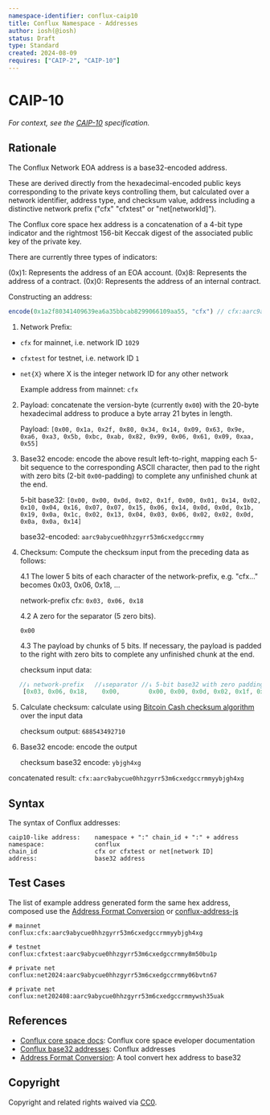 ```yaml
---
namespace-identifier: conflux-caip10
title: Conflux Namespace - Addresses
author: iosh(@iosh)
status: Draft
type: Standard
created: 2024-08-09
requires: ["CAIP-2", "CAIP-10"]
---
```


# CAIP-10

_For context, see the [CAIP-10][] specification._

## Rationale

The Conflux Network EOA address is a base32-encoded address.

These are derived directly from the hexadecimal-encoded public keys corresponding to the private keys controlling them, but calculated over a network identifier, address type, and checksum value, address including a distinctive network prefix ("cfx" "cfxtest" or "net[networkId]").

The Conflux core space hex address is a concatenation of a 4-bit type indicator and the rightmost 156-bit Keccak digest of the associated public key of the private key.

There are currently three types of indicators:

(0x)1: Represents the address of an EOA account.
(0x)8: Represents the address of a contract.
(0x)0: Represents the address of an internal contract.

Constructing an address:

```js
encode(0x1a2f80341409639ea6a35bbcab8299066109aa55, "cfx") // cfx:aarc9abycue0hhzgyrr53m6cxedgccrmmyybjgh4xg
```

1. Network Prefix:

- `cfx` for mainnet, i.e. network ID `1029`
- `cfxtest` for testnet, i.e. network ID `1`
- `net{X}` where X is the integer network ID for any other network

   Example address from mainnet: `cfx`

2. Payload: concatenate the version-byte (currently `0x00`) with the 20-byte hexadecimal address to produce a byte array 21 bytes in length.

   Payload: `[0x00, 0x1a, 0x2f, 0x80, 0x34, 0x14, 0x09, 0x63, 0x9e, 0xa6, 0xa3, 0x5b, 0xbc, 0xab, 0x82, 0x99, 0x06, 0x61, 0x09, 0xaa, 0x55]`

3. Base32 encode: encode the above result left-to-right, mapping each 5-bit sequence to the corresponding ASCII character, then pad to the right with zero bits (2-bit `0x00`-padding) to complete any unfinished chunk at the end.

   5-bit base32: `[0x00, 0x00, 0x0d, 0x02, 0x1f, 0x00, 0x01, 0x14, 0x02, 0x10, 0x04, 0x16, 0x07, 0x07, 0x15, 0x06, 0x14, 0x0d, 0x0d, 0x1b, 0x19, 0x0a, 0x1c, 0x02, 0x13, 0x04, 0x03, 0x06, 0x02, 0x02, 0x0d, 0x0a, 0x0a, 0x14]`

   base32-encoded: `aarc9abycue0hhzgyrr53m6cxedgccrmmy`

4. Checksum: Compute the checksum input from the preceding data as follows:

   4.1 The lower 5 bits of each character of the network-prefix, e.g. "cfx..." becomes 0x03, 0x06, 0x18, ...

   network-prefix cfx: `0x03, 0x06, 0x18`

   4.2 A zero for the separator (5 zero bits).

   `0x00`

   4.3 The payload by chunks of 5 bits. If necessary, the payload is padded to the right with zero bits to complete any unfinished chunk at the end.

   checksum input data:

```js
   //↓ network-prefix   //↓separator //↓ 5-bit base32 with zero padding
    [0x03, 0x06, 0x18,    0x00,        0x00, 0x00, 0x0d, 0x02, 0x1f, 0x00, 0x01, 0x14, 0x02, 0x10, 0x04, 0x16, 0x07, 0x07, 0x15, 0x06, 0x14, 0x0d, 0x0d, 0x1b, 0x19, 0x0a, 0x1c, 0x02, 0x13, 0x04, 0x03, 0x06, 0x02, 0x02, 0x0d, 0x0a, 0x0a, 0x14, 0x00, 0x00, 0x00, 0x00, 0x00, 0x00, 0x00, 0x00]
```

5. Calculate checksum: calculate using [Bitcoin Cash checksum algorithm][] over the input data

   checksum output: `688543492710`

6. Base32 encode: encode the output

   checksum base32 encode: `ybjgh4xg`

concatenated result: `cfx:aarc9abycue0hhzgyrr53m6cxedgccrmmyybjgh4xg`

## Syntax

The syntax of Conflux addresses:

```
caip10-like address:    namespace + ":" chain_id + ":" + address
namespace:              conflux
chain_id                cfx or cfxtest or net[network ID]
address:                base32 address
```

## Test Cases

The list of example address generated form the same hex address, composed use the [Address Format Conversion][] or [conflux-address-js][]

```
# mainnet
conflux:cfx:aarc9abycue0hhzgyrr53m6cxedgccrmmyybjgh4xg

# testnet
conflux:cfxtest:aarc9abycue0hhzgyrr53m6cxedgccrmmy8m50bu1p

# private net
conflux:net2024:aarc9abycue0hhzgyrr53m6cxedgccrmmy06bvtn67

# private net
conflux:net202408:aarc9abycue0hhzgyrr53m6cxedgccrmmywsh35uak

```

## References

- [Conflux core space docs][]: Conflux core space eveloper documentation
- [Conflux base32 addresses][]: Conflux addresses
- [Address Format Conversion][]: A tool convert hex address to base32

[Conflux core space docs]: https://doc.confluxnetwork.org/docs/core/Overview
[Conflux base32 addresses]: https://doc.confluxnetwork.org/docs/core/core-space-basics/addresses
[conflux-address-js]: https://github.com/conflux-fans/conflux-address-js
[Address Format Conversion]: https://www.confluxscan.io/address-converter
[CAIP-10]: https://chainagnostic.org/CAIPs/caip-10
[Bitcoin Cash checksum algorithm]: https://github.com/bitcoincashorg/bitcoincash.org/blob/master/spec/cashaddr.md#checksum

## Copyright

Copyright and related rights waived via [CC0](https://creativecommons.org/publicdomain/zero/1.0/).
